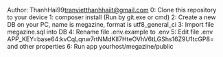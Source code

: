 Author: ThanhHai99<tranvietthanhhaiit@gmail.com>
0: Clone this repository to your device
1: composer install (Run by git.exe or cmd)
2: Create a new DB on your PC, name is megazine, format is utf8_general_ci
3: Import file megazine.sql into DB
4: Rename file .env.example to .env
5: Edit file .env APP_KEY=base64:kvCqLqnw7rtNMdKII7HteOVhV6tLGShs16Z9U1tcGP8= 
   and other properties
6: Run app yourhost/megazine/public